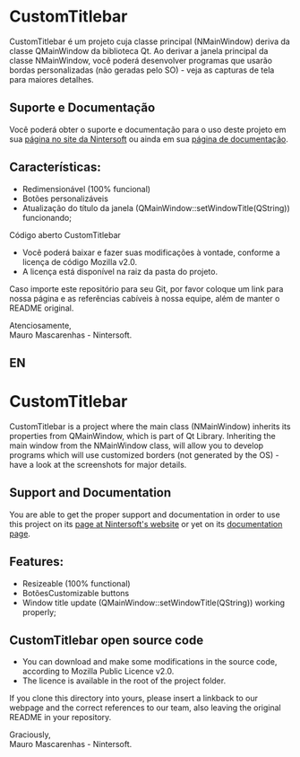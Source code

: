 # CustomTitlebar

CustomTitlebar é um projeto cuja classe principal (NMainWindow) deriva da classe QMainWindow da biblioteca Qt.
Ao derivar a janela principal da classe NMainWindow, você poderá desenvolver programas que usarão bordas personalizadas (não geradas pelo SO) - veja as capturas de tela para maiores detalhes.

## Suporte e Documentação

Você poderá obter o suporte e documentação para o uso deste projeto em sua [página no site da Nintersoft](https://www.nintersoft.com/portfolio/custom-titlebar/) ou ainda em sua [página de documentação](https://docwiki.nintersoft.com/custom-titlebar/).

## Características:
- Redimensionável (100% funcional)
- Botões personalizáveis
- Atualização do título da janela (QMainWindow::setWindowTitle(QString)) funcionando;

Código aberto CustomTitlebar
- Você poderá baixar e fazer suas modificações à vontade, conforme a licença de código Mozilla v2.0.
- A licença está disponível na raiz da pasta do projeto.

Caso importe este repositório para seu Git, por favor coloque um link para nossa página e as referências cabíveis à nossa equipe, além de manter o README original.

Atenciosamente,  
Mauro Mascarenhas - Nintersoft.

## EN

# CustomTitlebar

CustomTitlebar is a project where the main class (NMainWindow) inherits its properties from QMainWindow, which is part of Qt Library.
Inheriting the main window from the NMainWindow class, will allow you to develop programs which will use customized borders (not generated by the OS) - have a look at the screenshots for major details.

## Support and Documentation

You are able to get the proper support and documentation in order to use this project on its [page at Nintersoft's website](https://www.nintersoft.com/en/portfolio/custom-titlebar/) or yet on its [documentation page](https://docwiki.nintersoft.com/en/custom-titlebar/).

## Features:
- Resizeable (100% functional)
- BotõesCustomizable buttons
- Window title update (QMainWindow::setWindowTitle(QString)) working properly;

## CustomTitlebar open source code
- You can download and make some modifications in the source code, according to Mozilla Public Licence v2.0.
- The licence is available in the root of the project folder.

If you clone this directory into yours, please insert a linkback to our webpage and the correct references to our team, also leaving the original README in your repository.

Graciously,  
Mauro Mascarenhas - Nintersoft.
